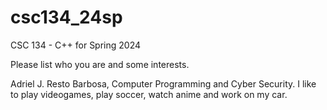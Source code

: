 # csc134_24sp
CSC 134 - C++ for Spring 2024

Please list who you are and some interests. 

Adriel J. Resto Barbosa, Computer Programming and Cyber Security. I like to play videogames, play soccer, watch anime and work on my car.
